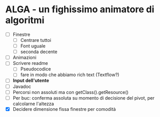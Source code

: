 # ALGA - un fighissimo animatore di algoritmi



- [ ] Finestre
  - [ ] Centrare tuttoi
  - [ ] Font uguale
  - [ ] seconda decente
- [ ] Animazioni
- [ ] Scrivere readme
  - [ ] Pseudocodice
  - [ ] fare in modo che abbiamo rich text (Textflow?)
- [ ] **Input dell'utente**
- [ ] Javadoc
- [ ] Percorsi non assoluti ma con getClass().getResource()
- [ ] Per buc: conferma assoluta su momento di decisione del pivot, per calcolarne l'altezza
- [x] Decidere dimensione fissa finestre per comodità